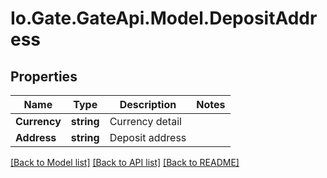 
# Io.Gate.GateApi.Model.DepositAddress

## Properties

Name | Type | Description | Notes
------------ | ------------- | ------------- | -------------
**Currency** | **string** | Currency detail | 
**Address** | **string** | Deposit address | 

[[Back to Model list]](../README.md#documentation-for-models)
[[Back to API list]](../README.md#documentation-for-api-endpoints)
[[Back to README]](../README.md)
